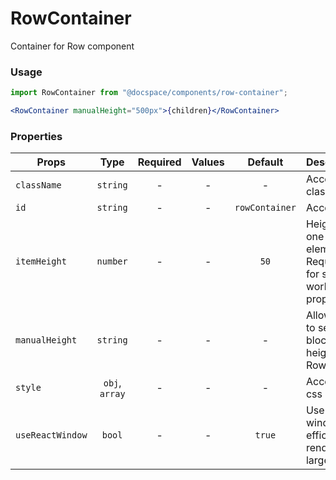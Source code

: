 # RowContainer

Container for Row component

### Usage

```js
import RowContainer from "@docspace/components/row-container";
```

```jsx
<RowContainer manualHeight="500px">{children}</RowContainer>
```

### Properties

| Props            |      Type      | Required | Values |    Default     | Description                                                     |
| ---------------- | :------------: | :------: | :----: | :------------: | --------------------------------------------------------------- |
| `className`      |    `string`    |    -     |   -    |       -        | Accepts class                                                   |
| `id`             |    `string`    |    -     |   -    | `rowContainer` | Accepts id                                                      |
| `itemHeight`     |    `number`    |    -     |   -    |      `50`      | Height of one Row element. Required for scroll to work properly |
| `manualHeight`   |    `string`    |    -     |   -    |       -        | Allows you to set fixed block height for Row                    |
| `style`          | `obj`, `array` |    -     |   -    |       -        | Accepts css style                                               |
| `useReactWindow` |     `bool`     |    -     |   -    |     `true`     | Use react-window for efficiently rendering large lists          |

